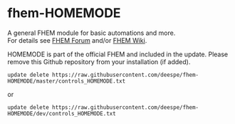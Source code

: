 # fhem-HOMEMODE
A general FHEM module for basic automations and more.  
For details see [FHEM Forum](https://forum.fhem.de/index.php/topic,64317.0.html) and/or [FHEM Wiki](https://wiki.fhem.de/wiki/Modul_HOMEMODE).

HOMEMODE is part of the official FHEM and included in the update.
Please remove this Github repository from your installation (if added).

```update delete https://raw.githubusercontent.com/deespe/fhem-HOMEMODE/master/controls_HOMEMODE.txt```  

or  

```update delete https://raw.githubusercontent.com/deespe/fhem-HOMEMODE/dev/controls_HOMEMODE.txt```